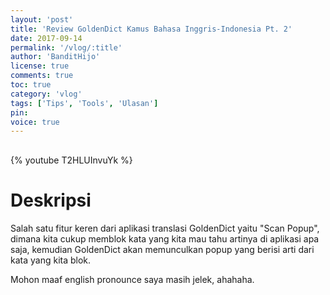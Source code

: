 ```yaml
---
layout: 'post'
title: 'Review GoldenDict Kamus Bahasa Inggris-Indonesia Pt. 2'
date: 2017-09-14
permalink: '/vlog/:title'
author: 'BanditHijo'
license: true
comments: true
toc: true
category: 'vlog'
tags: ['Tips', 'Tools', 'Ulasan']
pin:
voice: true
---
```


<div style="margin-top:30px;"></div>

{% youtube T2HLUInvuYk %}

# Deskripsi

Salah satu fitur keren dari aplikasi translasi GoldenDict yaitu "Scan Popup", dimana kita cukup memblok kata yang kita mau tahu artinya di aplikasi apa saja, kemudian GoldenDict akan memunculkan popup yang berisi arti dari kata yang kita blok.

Mohon maaf english pronounce saya masih jelek, ahahaha.
